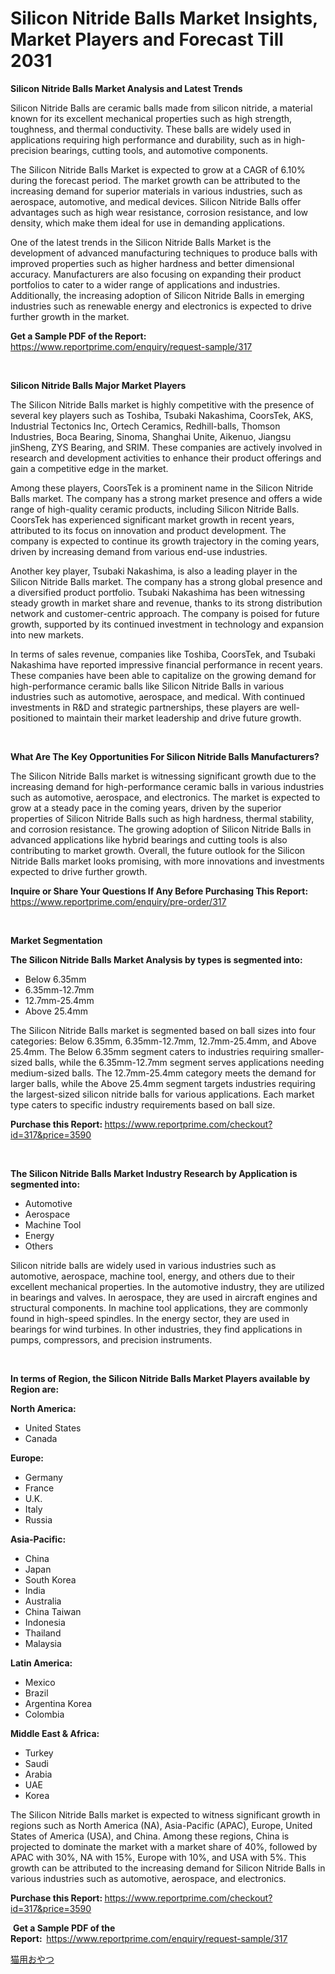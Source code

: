 <p><h1>Silicon Nitride Balls Market Insights, Market Players and Forecast Till 2031</h1></p><p><strong>Silicon Nitride Balls Market Analysis and Latest Trends</strong></p>
<p><p>Silicon Nitride Balls are ceramic balls made from silicon nitride, a material known for its excellent mechanical properties such as high strength, toughness, and thermal conductivity. These balls are widely used in applications requiring high performance and durability, such as in high-precision bearings, cutting tools, and automotive components.</p><p>The Silicon Nitride Balls Market is expected to grow at a CAGR of 6.10% during the forecast period. The market growth can be attributed to the increasing demand for superior materials in various industries, such as aerospace, automotive, and medical devices. Silicon Nitride Balls offer advantages such as high wear resistance, corrosion resistance, and low density, which make them ideal for use in demanding applications.</p><p>One of the latest trends in the Silicon Nitride Balls Market is the development of advanced manufacturing techniques to produce balls with improved properties such as higher hardness and better dimensional accuracy. Manufacturers are also focusing on expanding their product portfolios to cater to a wider range of applications and industries. Additionally, the increasing adoption of Silicon Nitride Balls in emerging industries such as renewable energy and electronics is expected to drive further growth in the market.</p></p>
<p><strong>Get a Sample PDF of the Report:&nbsp;</strong> <a href="https://www.reportprime.com/enquiry/request-sample/317">https://www.reportprime.com/enquiry/request-sample/317</a></p>
<p>&nbsp;</p>
<p><strong>Silicon Nitride Balls Major Market Players</strong></p>
<p><p>The Silicon Nitride Balls market is highly competitive with the presence of several key players such as Toshiba, Tsubaki Nakashima, CoorsTek, AKS, Industrial Tectonics Inc, Ortech Ceramics, Redhill-balls, Thomson Industries, Boca Bearing, Sinoma, Shanghai Unite, Aikenuo, Jiangsu jinSheng, ZYS Bearing, and SRIM. These companies are actively involved in research and development activities to enhance their product offerings and gain a competitive edge in the market.</p><p>Among these players, CoorsTek is a prominent name in the Silicon Nitride Balls market. The company has a strong market presence and offers a wide range of high-quality ceramic products, including Silicon Nitride Balls. CoorsTek has experienced significant market growth in recent years, attributed to its focus on innovation and product development. The company is expected to continue its growth trajectory in the coming years, driven by increasing demand from various end-use industries.</p><p>Another key player, Tsubaki Nakashima, is also a leading player in the Silicon Nitride Balls market. The company has a strong global presence and a diversified product portfolio. Tsubaki Nakashima has been witnessing steady growth in market share and revenue, thanks to its strong distribution network and customer-centric approach. The company is poised for future growth, supported by its continued investment in technology and expansion into new markets.</p><p>In terms of sales revenue, companies like Toshiba, CoorsTek, and Tsubaki Nakashima have reported impressive financial performance in recent years. These companies have been able to capitalize on the growing demand for high-performance ceramic balls like Silicon Nitride Balls in various industries such as automotive, aerospace, and medical. With continued investments in R&D and strategic partnerships, these players are well-positioned to maintain their market leadership and drive future growth.</p></p>
<p>&nbsp;</p>
<p><strong>What Are The Key Opportunities For Silicon Nitride Balls Manufacturers?</strong></p>
<p><p>The Silicon Nitride Balls market is witnessing significant growth due to the increasing demand for high-performance ceramic balls in various industries such as automotive, aerospace, and electronics. The market is expected to grow at a steady pace in the coming years, driven by the superior properties of Silicon Nitride Balls such as high hardness, thermal stability, and corrosion resistance. The growing adoption of Silicon Nitride Balls in advanced applications like hybrid bearings and cutting tools is also contributing to market growth. Overall, the future outlook for the Silicon Nitride Balls market looks promising, with more innovations and investments expected to drive further growth.</p></p>
<p><strong>Inquire or Share Your Questions If Any Before Purchasing This Report:</strong> <a href="https://www.reportprime.com/enquiry/pre-order/317">https://www.reportprime.com/enquiry/pre-order/317</a></p>
<p>&nbsp;</p>
<p><strong>Market Segmentation</strong></p>
<p><strong>The Silicon Nitride Balls Market Analysis by types is segmented into:</strong></p>
<p><ul><li>Below 6.35mm</li><li>6.35mm-12.7mm</li><li>12.7mm-25.4mm</li><li>Above 25.4mm</li></ul></p>
<p><p>The Silicon Nitride Balls market is segmented based on ball sizes into four categories: Below 6.35mm, 6.35mm-12.7mm, 12.7mm-25.4mm, and Above 25.4mm. The Below 6.35mm segment caters to industries requiring smaller-sized balls, while the 6.35mm-12.7mm segment serves applications needing medium-sized balls. The 12.7mm-25.4mm category meets the demand for larger balls, while the Above 25.4mm segment targets industries requiring the largest-sized silicon nitride balls for various applications. Each market type caters to specific industry requirements based on ball size.</p></p>
<p><strong>Purchase this Report:&nbsp;</strong><a href="https://www.reportprime.com/checkout?id=317&price=3590">https://www.reportprime.com/checkout?id=317&price=3590</a></p>
<p>&nbsp;</p>
<p><strong>The Silicon Nitride Balls Market Industry Research by Application is segmented into:</strong></p>
<p><ul><li>Automotive</li><li>Aerospace</li><li>Machine Tool</li><li>Energy</li><li>Others</li></ul></p>
<p><p>Silicon nitride balls are widely used in various industries such as automotive, aerospace, machine tool, energy, and others due to their excellent mechanical properties. In the automotive industry, they are utilized in bearings and valves. In aerospace, they are used in aircraft engines and structural components. In machine tool applications, they are commonly found in high-speed spindles. In the energy sector, they are used in bearings for wind turbines. In other industries, they find applications in pumps, compressors, and precision instruments.</p></p>
<p>&nbsp;</p>
<p><strong>In terms of Region, the Silicon Nitride Balls Market Players available by Region are:</strong></p>
<p>
    <p> <strong> North America: </strong>
        <ul>
            <li>United States</li>
            <li>Canada</li>
        </ul>
        </p> 
    <p> <strong> Europe: </strong>
        <ul>
            <li>Germany</li>
            <li>France</li>
            <li>U.K.</li>
            <li>Italy</li>
            <li>Russia</li>
        </ul>
        </p> 
    <p> <strong> Asia-Pacific: </strong>
        <ul>
            <li>China</li>
            <li>Japan</li>
            <li>South Korea</li>
            <li>India</li>
            <li>Australia</li>
            <li>China Taiwan</li>
            <li>Indonesia</li>
            <li>Thailand</li>
            <li>Malaysia</li>
        </ul>
        </p> 
    <p> <strong> Latin America: </strong>
        <ul>
            <li>Mexico</li>
            <li>Brazil</li>
            <li>Argentina Korea</li>
            <li>Colombia</li>
        </ul>
        </p> 
    <p> <strong> Middle East & Africa: </strong>
        <ul>
            <li>Turkey</li>
            <li>Saudi</li>
            <li>Arabia</li>
            <li>UAE</li>
            <li>Korea</li>
        </ul>
    </p>
    </p>
<p><p>The Silicon Nitride Balls market is expected to witness significant growth in regions such as North America (NA), Asia-Pacific (APAC), Europe, United States of America (USA), and China. Among these regions, China is projected to dominate the market with a market share of 40%, followed by APAC with 30%, NA with 15%, Europe with 10%, and USA with 5%. This growth can be attributed to the increasing demand for Silicon Nitride Balls in various industries such as automotive, aerospace, and electronics.</p></p>
<p><strong>Purchase this Report: </strong><a href="https://www.reportprime.com/checkout?id=317&price=3590">https://www.reportprime.com/checkout?id=317&price=3590</a></p>
<p>&nbsp;<strong>Get a Sample PDF of the Report:&nbsp;&nbsp;</strong><a href="https://www.reportprime.com/enquiry/request-sample/317">https://www.reportprime.com/enquiry/request-sample/317</a></p>
<p><strong></strong></p>
<p><p><a href="https://github.com/mreklxf44233/Market-Research-Report-List-1/blob/main/2984593192171.md">猫用おやつ</a></p></p>